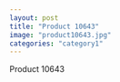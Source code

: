 ```yaml
---
layout: post
title: "Product 10643"
image: "product10643.jpg"
categories: "category1"
---
```

Product 10643
